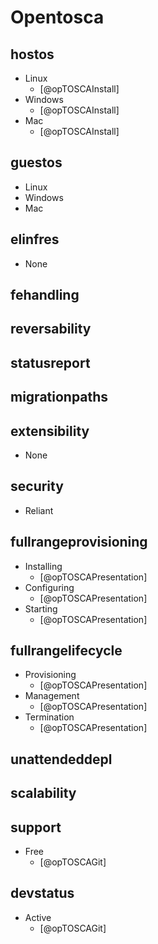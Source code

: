 # Opentosca

## hostos
- Linux
    - [@opTOSCAInstall]
- Windows
    - [@opTOSCAInstall]
- Mac
    - [@opTOSCAInstall]

## guestos
- Linux
- Windows
- Mac

## elinfres
- None

## fehandling

## reversability

## statusreport

## migrationpaths

## extensibility
- None

## security
- Reliant

## fullrangeprovisioning
- Installing
    - [@opTOSCAPresentation]
- Configuring
    - [@opTOSCAPresentation]
- Starting
    - [@opTOSCAPresentation]

## fullrangelifecycle
- Provisioning
    - [@opTOSCAPresentation]
- Management
    - [@opTOSCAPresentation]
- Termination
    - [@opTOSCAPresentation]

## unattendeddepl

## scalability

## support
- Free
    - [@opTOSCAGit]

## devstatus
- Active
    - [@opTOSCAGit]
